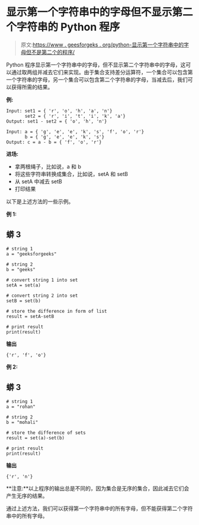 # 显示第一个字符串中的字母但不显示第二个字符串的 Python 程序

> 原文:[https://www . geesforgeks . org/python-显示第一个字符串中的字母但不是第二个的程序/](https://www.geeksforgeeks.org/python-program-that-displays-the-letters-that-are-in-the-first-string-but-not-in-the-second/)

Python 程序显示第一个字符串中的字母，但不显示第二个字符串中的字母，这可以通过取两组并减去它们来实现。由于集合支持差分运算符，一个集合可以包含第一个字符串的字母，另一个集合可以包含第二个字符串的字母，当减去后，我们可以获得所需的结果。

**例:**

```
Input: set1 = { 'r', 'o', 'h', 'a', 'n'}
       set2 = { 'r', 'i', 't', 'i', 'k', 'a'}
Output: set1 - set2 = { 'o', 'h', 'n'}

Input: a = { 'g', 'e', 'e', 'k', 's', 'f', 'o', 'r'}
       b = { 'g', 'e', 'e', 'k', 's'}
Output: c = a - b = { 'f', 'o', 'r'}

```

**进场:**

*   拿两根绳子，比如说，a 和 b
*   将这些字符串转换成集合，比如说，setA 和 setB
*   从 setA 中减去 setB
*   打印结果

以下是上述方法的一些示例。

**例 1:**

## 蟒 3

```
# string 1
a = "geeksforgeeks"

# string 2
b = "geeks"

# convert string 1 into set
setA = set(a)

# convert string 2 into set
setB = set(b)

# store the difference in form of list
result = setA-setB

# print result
print(result)
```

**输出**

```
{'r', 'f', 'o'}

```

**例 2:**

## 蟒 3

```
# string 1
a = "rohan"

# string 2
b = "mohali"

# store the difference of sets
result = set(a)-set(b)

# print result
print(result)
```

**输出**

```
{'r', 'n'}

```

**注意:**以上程序的输出总是不同的，因为集合是无序的集合，因此减去它们会产生无序的结果。

通过上述方法，我们可以获得第一个字符串中的所有字母，但不能获得第二个字符串中的所有字母。